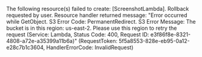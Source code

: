 The following resource(s) failed to create: [ScreenshotLambda]. Rollback requested by user.
Resource handler returned message: "Error occurred while GetObject. S3 Error Code: PermanentRedirect. S3 Error Message: The bucket is in this region: us-east-2. Please use this region to retry the request (Service: Lambda, Status Code: 400, Request ID: e3f86f8e-8321-4808-a72e-a35399a11b6a)" (RequestToken: 5f5a8553-828e-eb95-0a12-e28c7b1c3604, HandlerErrorCode: InvalidRequest)
